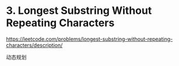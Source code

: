 # 3. Longest Substring Without Repeating Characters

https://leetcode.com/problems/longest-substring-without-repeating-characters/description/

动态规划